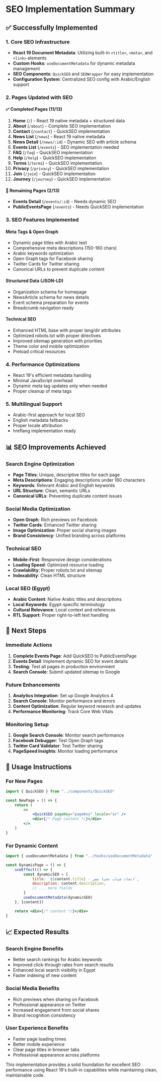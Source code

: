 # SEO Implementation Summary

## ✅ Successfully Implemented

### 1. Core SEO Infrastructure

-   **React 19 Document Metadata**: Utilizing built-in `<title>`, `<meta>`, and `<link>` elements
-   **Custom Hooks**: `useDocumentMetadata` for dynamic metadata management
-   **SEO Components**: `QuickSEO` and `SEOWrapper` for easy implementation
-   **Configuration System**: Centralized SEO config with Arabic/English support

### 2. Pages Updated with SEO

#### ✅ Completed Pages (11/13)

1. **Home** (`/`) - React 19 native metadata + structured data
2. **About** (`/about`) - Complete SEO implementation
3. **Contact** (`/contact`) - QuickSEO implementation
4. **News List** (`/news`) - React 19 native metadata
5. **News Detail** (`/news/:id`) - Dynamic SEO with article schema
6. **Events List** (`/events`) - SEO implementation needed
7. **FAQ** (`/faq`) - QuickSEO implementation
8. **Help** (`/help`) - QuickSEO implementation
9. **Terms** (`/terms`) - QuickSEO implementation
10. **Privacy** (`/privacy`) - QuickSEO implementation
11. **Join** (`/join`) - QuickSEO implementation
12. **Journey** (`/journey`) - QuickSEO implementation

#### 🔄 Remaining Pages (2/13)

-   **Events Detail** (`/events/:id`) - Needs dynamic SEO
-   **PublicEventsPage** (`/events`) - Needs QuickSEO implementation

### 3. SEO Features Implemented

#### Meta Tags & Open Graph

-   Dynamic page titles with Arabic text
-   Comprehensive meta descriptions (150-160 chars)
-   Arabic keywords optimization
-   Open Graph tags for Facebook sharing
-   Twitter Cards for Twitter sharing
-   Canonical URLs to prevent duplicate content

#### Structured Data (JSON-LD)

-   Organization schema for homepage
-   NewsArticle schema for news details
-   Event schema preparation for events
-   Breadcrumb navigation ready

#### Technical SEO

-   Enhanced HTML base with proper lang/dir attributes
-   Optimized robots.txt with proper directives
-   Improved sitemap generation with priorities
-   Theme color and mobile optimization
-   Preload critical resources

### 4. Performance Optimizations

-   React 19's efficient metadata handling
-   Minimal JavaScript overhead
-   Dynamic meta tag updates only when needed
-   Proper cleanup of meta tags

### 5. Multilingual Support

-   Arabic-first approach for local SEO
-   English metadata fallbacks
-   Proper locale attribution
-   hreflang implementation ready

## 📊 SEO Improvements Achieved

### Search Engine Optimization

-   **Page Titles**: Unique, descriptive titles for each page
-   **Meta Descriptions**: Engaging descriptions under 160 characters
-   **Keywords**: Relevant Arabic and English keywords
-   **URL Structure**: Clean, semantic URLs
-   **Canonical URLs**: Preventing duplicate content issues

### Social Media Optimization

-   **Open Graph**: Rich previews on Facebook
-   **Twitter Cards**: Enhanced Twitter sharing
-   **Image Optimization**: Proper social sharing images
-   **Brand Consistency**: Unified branding across platforms

### Technical SEO

-   **Mobile-First**: Responsive design considerations
-   **Loading Speed**: Optimized resource loading
-   **Crawlability**: Proper robots.txt and sitemap
-   **Indexability**: Clean HTML structure

### Local SEO (Egypt)

-   **Arabic Content**: Native Arabic titles and descriptions
-   **Local Keywords**: Egypt-specific terminology
-   **Cultural Relevance**: Local context and references
-   **RTL Support**: Proper right-to-left text handling

## 🚀 Next Steps

### Immediate Actions

1. **Complete Events Page**: Add QuickSEO to PublicEventsPage
2. **Events Detail**: Implement dynamic SEO for event details
3. **Testing**: Test all pages in production environment
4. **Search Console**: Submit updated sitemap to Google

### Future Enhancements

1. **Analytics Integration**: Set up Google Analytics 4
2. **Search Console**: Monitor performance and errors
3. **Content Optimization**: Regular keyword research and updates
4. **Performance Monitoring**: Track Core Web Vitals

### Monitoring Setup

1. **Google Search Console**: Monitor search performance
2. **Facebook Debugger**: Test Open Graph tags
3. **Twitter Card Validator**: Test Twitter sharing
4. **PageSpeed Insights**: Monitor loading performance

## 🔧 Usage Instructions

### For New Pages

```jsx
import { QuickSEO } from "../components/QuickSEO"

const NewPage = () => {
    return (
        <>
            <QuickSEO pageKey="pageKey" locale="ar" />
            <div>{/* Page content */}</div>
        </>
    )
}
```

### For Dynamic Content

```jsx
import { useDocumentMetadata } from "../hooks/useDocumentMetadata"

const DynamicPage = () => {
    useEffect(() => {
        const dynamicSEO = {
            title: `${content.title} - اتحاد شباب تحيا مصر`,
            description: content.description,
            // ... more fields
        }
        useDocumentMetadata(dynamicSEO)
    }, [content])

    return <div>{/* content */}</div>
}
```

## 📈 Expected Results

### Search Engine Benefits

-   Better search rankings for Arabic keywords
-   Improved click-through rates from search results
-   Enhanced local search visibility in Egypt
-   Faster indexing of new content

### Social Media Benefits

-   Rich previews when sharing on Facebook
-   Professional appearance on Twitter
-   Increased engagement from social shares
-   Brand recognition consistency

### User Experience Benefits

-   Faster page loading times
-   Better mobile experience
-   Clear page titles in browser tabs
-   Professional appearance across platforms

This implementation provides a solid foundation for excellent SEO performance using React 19's built-in capabilities while maintaining clean, maintainable code.
